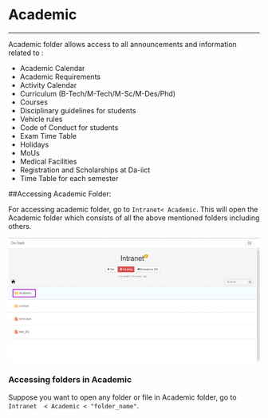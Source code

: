 # Academic


---


  Academic folder allows access to all announcements and information related to :
  * Academic Calendar
  * Academic Requirements 
  * Activity Calendar
  * Curriculum (B-Tech/M-Tech/M-Sc/M-Des/Phd)
  * Courses
  * Disciplinary guidelines for students
  * Vehicle rules
  * Code of Conduct for students
  * Exam Time Table
  * Holidays
  * MoUs
  * Medical Facilities
  * Registration and Scholarships at Da-iict
  * Time Table for each semester

##Accessing Academic Folder:

For accessing academic folder, go to `Intranet< Academic`. This will open the Academic folder which consists of all the above mentioned folders including others.

![](Acad.png)


### Accessing folders in Academic
Suppose you want to open any folder or file in Academic folder, go to `Intranet  < Academic < "folder_name"`.



